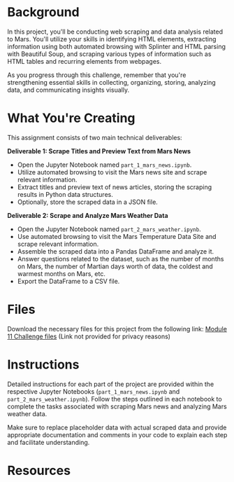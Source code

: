 # Background

In this project, you'll be conducting web scraping and data analysis related to Mars. You'll utilize your skills in identifying HTML elements, extracting information using both automated browsing with Splinter and HTML parsing with Beautiful Soup, and scraping various types of information such as HTML tables and recurring elements from webpages.

As you progress through this challenge, remember that you're strengthening essential skills in collecting, organizing, storing, analyzing data, and communicating insights visually.

# What You're Creating

This assignment consists of two main technical deliverables:

**Deliverable 1: Scrape Titles and Preview Text from Mars News**
- Open the Jupyter Notebook named `part_1_mars_news.ipynb`.
- Utilize automated browsing to visit the Mars news site and scrape relevant information.
- Extract titles and preview text of news articles, storing the scraping results in Python data structures.
- Optionally, store the scraped data in a JSON file.

**Deliverable 2: Scrape and Analyze Mars Weather Data**
- Open the Jupyter Notebook named `part_2_mars_weather.ipynb`.
- Use automated browsing to visit the Mars Temperature Data Site and scrape relevant information.
- Assemble the scraped data into a Pandas DataFrame and analyze it.
- Answer questions related to the dataset, such as the number of months on Mars, the number of Martian days worth of data, the coldest and warmest months on Mars, etc.
- Export the DataFrame to a CSV file.

# Files

Download the necessary files for this project from the following link:
[Module 11 Challenge files](#) (Link not provided for privacy reasons)

# Instructions

Detailed instructions for each part of the project are provided within the respective Jupyter Notebooks (`part_1_mars_news.ipynb` and `part_2_mars_weather.ipynb`). Follow the steps outlined in each notebook to complete the tasks associated with scraping Mars news and analyzing Mars weather data.

Make sure to replace placeholder data with actual scraped data and provide appropriate documentation and comments in your code to explain each step and facilitate understanding.

# Resources 


